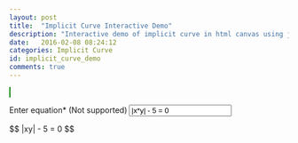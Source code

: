 ```yaml
---
layout: post
title:  "Implicit Curve Interactive Demo"
description: "Interactive demo of implicit curve in html canvas using javascript"
date:   2016-02-08 08:24:12
categories: Implicit Curve
id: implicit_curve_demo
comments: true
---
```


<script type="text/javascript" src="{{ "/scripts/implicit.min.js" | prepend: site.baseurl }}"></script>
<canvas id="paint" style="border: solid 1px green;" width="640" height="480"></canvas>
<form>
    Enter equation* (Not supported)
    <input type="text" name="equation" value="|x*y| - 5 = 0" readonly />
</form>
$$ |xy| - 5 = 0 $$
<script type="text/javascript">
var canvas = document.getElementById("paint");
var cv = new CanvasPlotter(canvas, function(x, y){return Math.abs(x*y) - 5;});
cv.update();
</script>
